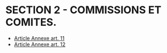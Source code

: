 # SECTION 2 - COMMISSIONS ET COMITES.

- [Article Annexe art. 11](article-annexe-art-11.md)
- [Article Annexe art. 12](article-annexe-art-12.md)
